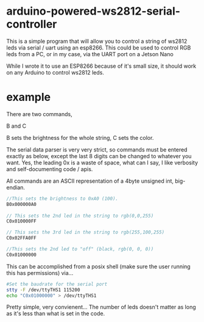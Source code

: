 # arduino-powered-ws2812-serial-controller
This is a simple program that will allow you to control a string of ws2812 leds via serial / uart using an esp8266.  This could be used to control RGB leds from a PC, or in my case, via the UART port on a Jetson Nano

While I wrote it to use an ESP8266 because of it's small size, it should work on any Arduino to control ws2812 leds.

# example
There are two commands, 

B and C

B sets the brightness for the whole string, C sets the color.

The serial data parser is very very strict, so commands must be entered exactly as below, except the last 8 digits can be changed to whatever you want.  Yes, the leading 0x is a waste of space, what can I say, I like verbosity and self-documenting code / apis.

All commands are an ASCII representation of a 4byte unsigned int, big-endian.

```C
//This sets the brightness to 0xA0 (100).
B0x000000A0 
 
// This sets the 2nd led in the string to rgb(0,0,255)
C0x010000FF 

// This sets the 3rd led in the string to rgb(255,100,255)
C0x02FFA0FF 

//This sets the 2nd led to "off" (black, rgb(0, 0, 0))
C0x01000000 
```

This can be accomplished from a posix shell (make sure the user running this has permissions) via...
```bash
#Set the baudrate for the serial port
stty -F /dev/ttyTHS1 115200
echo "C0x01000000" > /dev/ttyTHS1
```
Pretty simple, very convienent...  The number of leds doesn't matter as long as it's less than what is set in the code.
